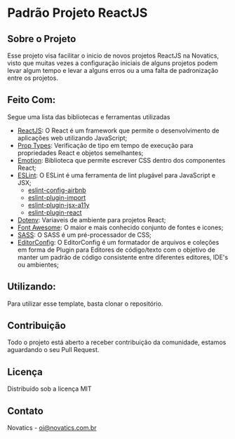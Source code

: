 # Padrão Projeto ReactJS

## Sobre o Projeto

Esse projeto visa facilitar o inicio de novos projetos ReactJS na Novatics, visto que muitas vezes a configuração iniciais de alguns projetos podem levar algum tempo e levar a alguns erros ou a uma falta de padronização entre os projetos.

## Feito Com:

Segue uma lista das bibliotecas e ferramentas utilizadas

* [ReactJS](https://reactjs.org/): O React é um framework que permite o desenvolvimento de aplicações web utilizando JavaScript;
* [Prop Types](https://reactjs.org/docs/typechecking-with-proptypes.html): Verificação de tipo em tempo de execução para propriedades React e objetos semelhantes;
* [Emotion](https://emotion.sh): Biblioteca que permite escrever CSS dentro dos componentes React;
* [ESLint](https://eslint.org/): O ESLint é uma ferramenta de lint plugável para JavaScript e JSX;
  * [eslint-config-airbnb](https://www.npmjs.com/package/eslint-config-airbnb)
  * [eslint-plugin-import](https://www.npmjs.com/package/eslint-plugin-import)
  * [eslint-plugin-jsx-a11y](https://www.npmjs.com/package/eslint-plugin-jsx-a11y)
  * [eslint-plugin-react](https://www.npmjs.com/package/eslint-plugin-react)
* [Dotenv](https://github.com/motdotla/dotenv): Variaveis de ambiente para projetos React;
* [Font Awesome](https://fontawesome.com/): O maior e mais conhecido conjunto de fontes e icones;
* [SASS](https://sass-lang.com/): O SASS é um pré-processador de CSS;
* [EditorConfig](https://editorconfig.org/): O EditorConfig é um formatador de arquivos e coleções em forma de Plugin para Editores de código/texto com o objetivo de manter um padrão de código consistente entre diferentes editores, IDE's ou ambientes;

## Utilizando:

Para utilizar esse template, basta clonar o repositório.

## Contribuição

Todo o projeto está aberto a receber contribuição da comunidade, estamos aguardando o seu Pull Request.

## Licença

Distribuído sob a licença MIT

## Contato

Novatics - [oi@novatics.com.br](mail:oi@novatics.com.br)

